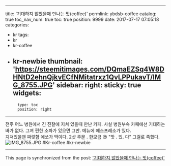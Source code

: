 
---
title: '기대하지 않았을때 만나는 맛(coffee)'
permlink: ybdsb-coffee
catalog: true
toc_nav_num: true
toc: true
position: 9999
date: 2017-07-17 07:05:18
categories:
- kr
tags:
- kr
- kr-coffee
- kr-newbie
thumbnail: 'https://steemitimages.com/DQmaEZSq4W8DHNtD2ehnQjkvECfNMitatrxz1QvLPPukavT/IMG_8755.JPG'
sidebar:
    right:
        sticky: true
widgets:
    -
        type: toc
        position: right
---


전주 어느 병원에서 
긴 진찰에 지쳐 있을때 만난 카페.
사실 병원부속 카페에선 기대하는 바가 없다. 
그져 편한 소파가 있으면 그만.
메뉴에 에스프레소가 있다.  
지쳐있을땐 짜릿함 에쏘가 딱이다. 
2샷 주문 . 한모금 😍
"맛 . 있.  다"
그걸로 족했다. 
![IMG_8755.JPG](https://steemitimages.com/DQmaEZSq4W8DHNtD2ehnQjkvECfNMitatrxz1QvLPPukavT/IMG_8755.JPG)
#Kr-coffee #kr-newbie

- - -

This page is synchronized from the post: ['기대하지 않았을때 만나는 맛(coffee)'](https://steemit.com/@kingbit/ybdsb-coffee)
